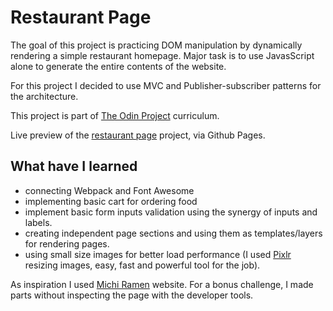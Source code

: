 # Restaurant Page

The goal of this project is practicing DOM manipulation by dynamically rendering a simple restaurant homepage.
Major task is to use JavasScript alone to generate the entire contents of the website.

For this project I decided to use MVC and Publisher-subscriber patterns for the architecture.

This project is part of [The Odin Project](https://www.theodinproject.com/) curriculum.

Live preview of the [restaurant page](https://mojotron.github.io/restaurant-page/) project, via Github Pages.

## What have I learned

- connecting Webpack and Font Awesome
- implementing basic cart for ordering food
- implement basic form inputs validation using the synergy of inputs and labels.
- creating independent page sections and using them as templates/layers for rendering pages.
- using small size images for better load performance (I used [Pixlr](https://pixlr.com/) resizing images, easy, fast and powerful tool for the job).

As inspiration I used [Michi Ramen](https://michiramen.com/) website. For a bonus challenge, I made parts without inspecting the page with the developer tools.
